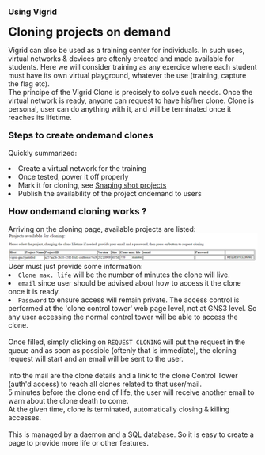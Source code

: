 ### Using Vigrid ###

<FONT SIZE=+2><B>Cloning projects on demand</B></FONT><BR>

Vigrid can also be used as a training center for individuals. In such uses, virtual networks & devices are oftenly created and made available for students. Here we will consider training as any exercice where each student must have its own virtual playground, whatever the use (training, capture the flag etc).<BR>
The principe of the Vigrid Clone is precisely to solve such needs. Once the virtual network is ready, anyone can request to have his/her clone. Clone is personal, user can do anything with it, and will be terminated once it reaches its lifetime.<BR>
<BR>
<FONT SIZE=+1><B>Steps to create ondemand clones</B></FONT><BR>
<BR>
Quickly summarized:
<LI>Create a virtual network for the training</LI>
<LI>Once tested, power it off properly</LI>
<LI>Mark it for cloning, see <A HREF="/docs/install/vigrid-control_tower-snapshot.md">Snaping shot projects</A></LI>
<LI>Publish the availability of the project ondemand to users</LI>
<BR>
<FONT SIZE=+1><B>How ondemand cloning works ?</B></FONT><BR>
<BR>
Arriving on the cloning page, available projects are listed:<BR>
<IMG SRC="/docs/images/vigrid-control_tower_clone_page.png"><BR>
User must just provide some information:<BR>
<LI><code>Clone max. life</code> will be the number of minutes the clone will live.</LI>
<LI><code>email</code> since user should be advised about how to access it the clone once it is ready.</LI>
<LI><code>Password</code> to ensure access will remain private. The access control is performed at the 'clone control tower' web page level, not at GNS3 level. So any user accessing the normal control tower will be able to access the clone.</LI>
<BR>
Once filled, simply clicking on <code>REQUEST CLONING</code> will put the request in the queue and as soon as possible (oftenly that is immediate), the cloning request will start and an email will be sent to the user.<BR>
<BR>
Into the mail are the clone details and a link to the clone Control Tower (auth'd access) to reach all clones related to that user/mail.<BR>
5 minutes before the clone end of life, the user will receive another email to warn about the clone death to come.<BR>
At the given time, clone is terminated, automatically closing & killing accesses.<BR>
<BR>
This is managed by a daemon and a SQL database. So it is easy to create a page to provide more life or other features.<BR>
<BR>